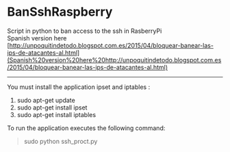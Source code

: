 # BanSshRaspberry
Script in python to ban access to the ssh in RasberryPi <br/>
Spanish version here [http://unpoquitindetodo.blogspot.com.es/2015/04/bloquear-banear-las-ips-de-atacantes-al.html](Spanish%20version%20here%20http://unpoquitindetodo.blogspot.com.es/2015/04/bloquear-banear-las-ips-de-atacantes-al.html) 

----------


You must install the application ipset and iptables :

> 
 1. sudo apt-get update
 2. sudo apt-get install ipset
 3. sudo apt-get install iptables
 
To run the application executes the following command:

> sudo python ssh_proct.py

